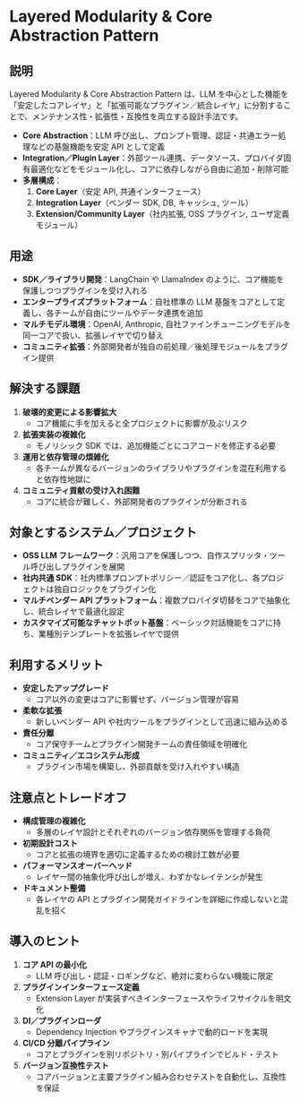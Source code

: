 # Layered Modularity & Core Abstraction Pattern

## 説明  
Layered Modularity & Core Abstraction Pattern は、LLM を中心とした機能を「安定したコアレイヤ」と「拡張可能なプラグイン／統合レイヤ」に分割することで、メンテナンス性・拡張性・互換性を両立する設計手法です。  
- **Core Abstraction**：LLM 呼び出し、プロンプト管理、認証・共通エラー処理などの基盤機能を安定 API として定義  
- **Integration／Plugin Layer**：外部ツール連携、データソース、プロバイダ固有最適化などをモジュール化し、コアに依存しながら自由に追加・削除可能  
- **多層構成**：  
  1. **Core Layer**（安定 API, 共通インターフェース）  
  2. **Integration Layer**（ベンダー SDK, DB, キャッシュ, ツール）  
  3. **Extension/Community Layer**（社内拡張, OSS プラグイン, ユーザ定義モジュール）  

## 用途  
- **SDK／ライブラリ開発**：LangChain や LlamaIndex のように、コア機能を保護しつつプラグインを受け入れる  
- **エンタープライズプラットフォーム**：自社標準の LLM 基盤をコアとして定義し、各チームが自由にツールやデータ連携を追加  
- **マルチモデル環境**：OpenAI, Anthropic, 自社ファインチューニングモデルを同一コアで扱い、拡張レイヤで切り替え  
- **コミュニティ拡張**：外部開発者が独自の前処理／後処理モジュールをプラグイン提供  

## 解決する課題  
1. **破壊的変更による影響拡大**  
   - コア機能に手を加えると全プロジェクトに影響が及ぶリスク  
2. **拡張実装の複雑化**  
   - モノリシック SDK では、追加機能ごとにコアコードを修正する必要  
3. **運用と依存管理の煩雑化**  
   - 各チームが異なるバージョンのライブラリやプラグインを混在利用すると依存性地獄に  
4. **コミュニティ貢献の受け入れ困難**  
   - コアに統合が難しく、外部開発者のプラグインが分断される

## 対象とするシステム／プロジェクト  
- **OSS LLM フレームワーク**：汎用コアを保護しつつ、自作スプリッタ・ツール呼び出しプラグインを展開  
- **社内共通 SDK**：社内標準プロンプトポリシー／認証をコア化し、各プロジェクトは独自ロジックをプラグイン化  
- **マルチベンダー API プラットフォーム**：複数プロバイダ切替をコアで抽象化し、統合レイヤで最適化設定  
- **カスタマイズ可能なチャットボット基盤**：ベーシック対話機能をコアに持ち、業種別テンプレートを拡張レイヤで提供  

## 利用するメリット  
- **安定したアップグレード**  
  - コア以外の変更はコアに影響せず、バージョン管理が容易  
- **柔軟な拡張**  
  - 新しいベンダー API や社内ツールをプラグインとして迅速に組み込める  
- **責任分離**  
  - コア保守チームとプラグイン開発チームの責任領域を明確化  
- **コミュニティ／エコシステム形成**  
  - プラグイン市場を構築し、外部貢献を受け入れやすい構造  

## 注意点とトレードオフ  
- **構成管理の複雑化**  
  - 多層のレイヤ設計とそれぞれのバージョン依存関係を管理する負荷  
- **初期設計コスト**  
  - コアと拡張の境界を適切に定義するための検討工数が必要  
- **パフォーマンスオーバーヘッド**  
  - レイヤー間の抽象化呼び出しが増え、わずかなレイテンシが発生  
- **ドキュメント整備**  
  - 各レイヤの API とプラグイン開発ガイドラインを詳細に作成しないと混乱を招く

## 導入のヒント  
1. **コア API の最小化**  
   - LLM 呼び出し・認証・ロギングなど、絶対に変わらない機能に限定  
2. **プラグインインターフェース定義**  
   - Extension Layer が実装すべきインターフェースやライフサイクルを明文化  
3. **DI／プラグインローダ**  
   - Dependency Injection やプラグインスキャナで動的ロードを実現  
4. **CI/CD 分離パイプライン**  
   - コアとプラグインを別リポジトリ・別パイプラインでビルド・テスト  
5. **バージョン互換性テスト**  
   - コアバージョンと主要プラグイン組み合わせテストを自動化し、互換性を保証  
